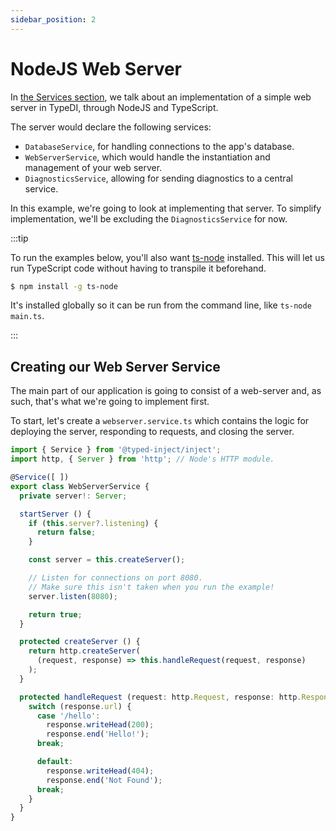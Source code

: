 ```yaml
---
sidebar_position: 2
---
```


# NodeJS Web Server

In [the Services section](../guide/services/introduction), we talk about an implementation
of a simple web server in TypeDI, through NodeJS and TypeScript.

The server would declare the following services:
  - `DatabaseService`, for handling connections to the app's database.
  - `WebServerService`, which would handle the instantiation and management of your web server.
  - `DiagnosticsService`, allowing for sending diagnostics to a central service.

In this example, we're going to look at implementing that server.
To simplify implementation, we'll be excluding the `DiagnosticsService` for now.

:::tip

To run the examples below, you'll also want [ts-node](https://npmjs.org/ts-node) installed.
This will let us run TypeScript code without having to transpile it beforehand.

```sh
$ npm install -g ts-node
```

It's installed globally so it can be run from the command line, like `ts-node main.ts`.

:::

## Creating our Web Server Service

The main part of our application is going to consist of a web-server and, as such,
that's what we're going to implement first.

To start, let's create a `webserver.service.ts` which contains the logic for deploying the server,
responding to requests, and closing the server.

```ts title="src/webserver.service.ts"
import { Service } from '@typed-inject/inject';
import http, { Server } from 'http'; // Node's HTTP module.

@Service([ ])
export class WebServerService {
  private server!: Server;

  startServer () {
    if (this.server?.listening) {
      return false;
    }

    const server = this.createServer();

    // Listen for connections on port 8080.
    // Make sure this isn't taken when you run the example!
    server.listen(8080);

    return true;
  }

  protected createServer () {
    return http.createServer(
      (request, response) => this.handleRequest(request, response)
    );
  }

  protected handleRequest (request: http.Request, response: http.Response) {
    switch (response.url) {
      case '/hello':
        response.writeHead(200);
        response.end('Hello!');
      break;

      default:
        response.writeHead(404);
        response.end('Not Found');
      break;
    }
  }
}
```

<!--
TODO: in testing section, show why http.Server call was bad
TODO: in testing section, show how to test
TODO: say adding further routes to a Map is left as an exercise for the reader
TODO: make TypeScript interface showing what our WebServerService's interface is
TODO: add edit links (see markdown front matter docs for howto)
TODO: proper head metadata for pages
-->

## 